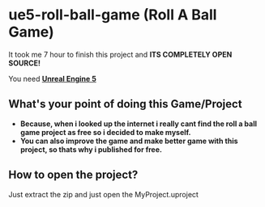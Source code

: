 # ue5-roll-ball-game (Roll A Ball Game)
 It took me 7 hour to finish this project and **ITS COMPLETELY OPEN SOURCE!**
 
You need **[Unreal Engine 5](https://www.unrealengine.com/en-US/download)**

## What's your point of doing this Game/Project
* **Because, when i looked up the internet i really cant find the roll a ball game project as free so i decided to make myself.**
* **You can also improve the game and make better game with this project, so thats why i published for free.**

## How to open the project?
Just extract the zip and just open the MyProject.uproject
